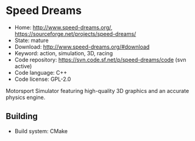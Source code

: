 # Speed Dreams

- Home: http://www.speed-dreams.org/, https://sourceforge.net/projects/speed-dreams/
- State: mature
- Download: http://www.speed-dreams.org/#download
- Keyword: action, simulation, 3D, racing
- Code repository: https://svn.code.sf.net/p/speed-dreams/code (svn active)
- Code language: C++
- Code license: GPL-2.0

Motorsport Simulator featuring high-quality 3D graphics and an accurate physics engine.

## Building

- Build system: CMake
